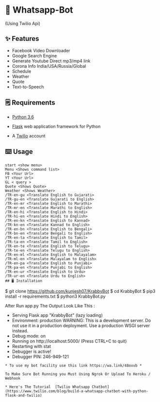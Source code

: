 # 🤖 Whatsapp-Bot 
(Using Twilio Api)

## ✨ Features
- Facebook Video Downloader 
- Google Search Engine 
- Generate Youtube Direct mp3/mp4 link
- Corona Info India/USA/Russia/Global
- Schedule
- Weather
- Quote
- Text-to-Speech

## 🗒️ Requirements
* [Python 3.6](https://www.python.org/downloads/) 

* [Flask](https://palletsprojects.com/p/flask/) web application framework for Python

* A [Twilio](https://www.twilio.com/) account

## ⌨️ Usage
```
start <show menu>
Menu <Shows command list>
FB <Your Url>
YT <Your Url>
GL < query >
Quote <Shows Quote>
Weather <Shows Weather>
/TR-en-gu <Translate English to Gujarati>
/TR-gu-en <Translate Gujarati to English>
/TR-en-mr <Translate English to Marathi>
/TR-mr-en <Translate Marathi to English>
/TR-en-hi <Translate English to Hindi>
/TR-hi-en <Translate Hindi to English>
/TR-en-kn <Translate English to Kannad>
/TR-kn-en <Translate Kannad to English>
/TR-en-bn <Translate English to Bengali>
/TR-bn-en <Translate Bengali to English>
/TR-en-ta <Translate English to Tamil>
/TR-ta-en <Translate Tamil to English>
/TR-en-te <Translate English to Telugu>
/TR-te-en <Translate Telugu to English>
/TR-en-ml <Translate English to Malayalam>
/TR-ml-en <Translate Malayalam to English>
/TR-en-pa <Translate English to Punjabi>
/TR-pa-en <Translate Punjabi to English>
/TR-en-ur <Translate English to Urdu>
/TR-ur-en <Translate Urdu to English> 
## 🖥️ Installation
```
$ git clone https://github.com/kunjesh07/KrabbyBot
$ cd KrabbyBot
$ pip3 install -r requirements.txt
$ python3 KrabbyBot.py

After Run app.py The Output Look Like This :

 * Serving Flask app "KrabbyBot" (lazy loading)
 * Environment: production
   WARNING: This is a development server. Do not use it in a production deployment.
   Use a production WSGI server instead.
 * Debug mode: on
 * Running on http://localhost:5000/ (Press CTRL+C to quit)
 * Restarting with stat
 * Debugger is active!
 * Debugger PIN: 246-949-121
 ```
 * To use my bot facility use this link https://wa.link/48oxvb *
 
 To Make Sure Bot Running you Must Using Ngrok Or Upload To Heroku / Webhook
 
 * Here's The Tutorial  [Twilio Whatsapp Chatbot](https://www.twilio.com/blog/build-a-whatsapp-chatbot-with-python-flask-and-twilio)
 
